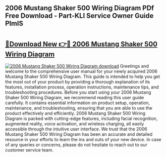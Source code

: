 ## 2006 Mustang Shaker 500 Wiring Diagram PDf Free Download - Part-KLI Service Owner Guide PlmIS

# <h2><a href="http://dfsoriq.blite.top/?on=2006+Mustang+Shaker+500+Wiring+Diagram">🔗Download New 👉🔴 2006 Mustang Shaker 500 Wiring Diagram</a></h2>

[![2006 Mustang Shaker 500 Wiring Diagram download](https://i.imgur.com/lujVjoI.png)](http://dfsoriq.blite.top/?on=2006+Mustang+Shaker+500+Wiring+Diagram)
Greetings and welcome to the comprehensive user manual for your newly acquired 2006 Mustang Shaker 500 Wiring Diagram. This guide is intended to help you get the most out of your product by providing a thorough explanation of its features, installation process, operation instructions, maintenance tips, and troubleshooting procedures. Before you start using your 2006 Mustang Shaker 500 Wiring Diagram, we recommend reading this user guide carefully. It contains essential information on product setup, operation, maintenance, and troubleshooting, ensuring that you are able to use the product effectively and efficiently. 2006 Mustang Shaker 500 Wiring Diagram is packed with cutting-edge features, including facial recognition, augmented reality, voice activation, and wireless charging, all easily accessible through the intuitive user interface. We trust that the 2006 Mustang Shaker 500 Wiring Diagram has been an accurate and detailed resource in your efforts to learn the ins and outs of your new device. In case of any queries or concerns, please do not hesitate to reach out to our customer service team.
